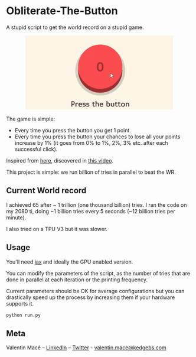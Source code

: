 # Obliterate-The-Button
A stupid script to get the world record on a stupid game.

<p align="center">
  <img src="img/main_animation.gif">
</p>

The game is simple:
- Every time you press the button you get 1 point.
- Every time you press the button your chances to lose all your points increase by 1% (it goes from 0% to 1%, 2%, 3% etc. after each successful click).

Inspired from [here](https://elendow.itch.io/the-button), discovered in [this video](https://www.youtube.com/shorts/DTG5HIxR9H8).

This project is simple: we run billion of tries in parallel to beat the WR.

## Current World record

I achieved 65 after ~ 1 trillion (one thousand billion) tries. I ran the code on my 2080 ti, doing ~1 billion tries every 5 seconds (~12 billion tries per minute).

I also tried on a TPU V3 but it was slower.

## Usage

You'll need [jax](https://github.com/google/jax) and ideally the GPU enabled version.

You can modify the parameters of the script, as the number of tries that are done in parallel at each iteration or the printing frequency.

Current parameters should be OK for average configurations but you can drastically speed up the process by increasing them if your hardware supports it.

```sh
python run.py
```
## Meta

Valentin Macé – [LinkedIn](https://www.linkedin.com/in/valentin-mac%C3%A9-310683165/) – [Twitter](https://twitter.com/ValentinMace) - valentin.mace@kedgebs.com

